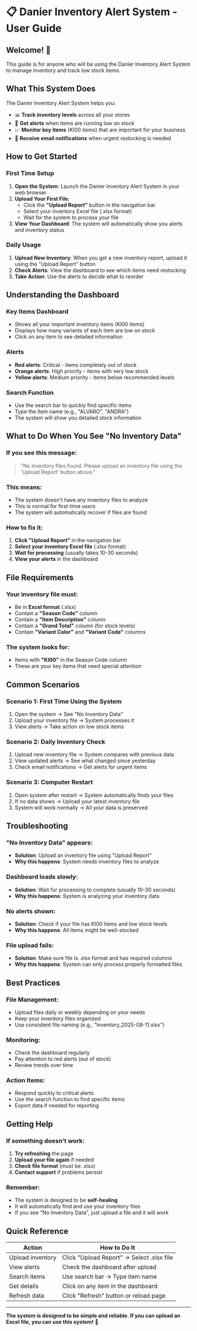 # 📋 Danier Inventory Alert System - User Guide

## **Welcome!** 👋

This guide is for anyone who will be using the Danier Inventory Alert System to manage inventory and track low stock items.

## **What This System Does**

The Danier Inventory Alert System helps you:
- 📊 **Track inventory levels** across all your stores
- 🚨 **Get alerts** when items are running low on stock
- 📈 **Monitor key items** (KI00 items) that are important for your business
- 📧 **Receive email notifications** when urgent restocking is needed

## **How to Get Started**

### **First Time Setup**

1. **Open the System**: Launch the Danier Inventory Alert System in your web browser
2. **Upload Your First File**: 
   - Click the **"Upload Report"** button in the navigation bar
   - Select your inventory Excel file (.xlsx format)
   - Wait for the system to process your file
3. **View Your Dashboard**: The system will automatically show you alerts and inventory status

### **Daily Usage**

1. **Upload New Inventory**: When you get a new inventory report, upload it using the "Upload Report" button
2. **Check Alerts**: View the dashboard to see which items need restocking
3. **Take Action**: Use the alerts to decide what to reorder

## **Understanding the Dashboard**

### **Key Items Dashboard**
- Shows all your important inventory items (KI00 items)
- Displays how many variants of each item are low on stock
- Click on any item to see detailed information

### **Alerts**
- **Red alerts**: Critical - items completely out of stock
- **Orange alerts**: High priority - items with very low stock
- **Yellow alerts**: Medium priority - items below recommended levels

### **Search Function**
- Use the search bar to quickly find specific items
- Type the item name (e.g., "ALVARO", "ANDRA")
- The system will show you detailed stock information

## **What to Do When You See "No Inventory Data"**

### **If you see this message:**

> "No inventory files found. Please upload an inventory file using the 'Upload Report' button above."

### **This means:**
- The system doesn't have any inventory files to analyze
- This is normal for first-time users
- The system will automatically recover if files are found

### **How to fix it:**
1. **Click "Upload Report"** in the navigation bar
2. **Select your inventory Excel file** (.xlsx format)
3. **Wait for processing** (usually takes 10-30 seconds)
4. **View your alerts** in the dashboard

## **File Requirements**

### **Your inventory file must:**
- Be in **Excel format** (.xlsx)
- Contain a **"Season Code"** column
- Contain a **"Item Description"** column  
- Contain a **"Grand Total"** column (for stock levels)
- Contain **"Variant Color"** and **"Variant Code"** columns

### **The system looks for:**
- Items with **"KI00"** in the Season Code column
- These are your key items that need special attention

## **Common Scenarios**

### **Scenario 1: First Time Using the System**
1. Open the system → See "No Inventory Data"
2. Upload your inventory file → System processes it
3. View alerts → Take action on low stock items

### **Scenario 2: Daily Inventory Check**
1. Upload new inventory file → System compares with previous data
2. View updated alerts → See what changed since yesterday
3. Check email notifications → Get alerts for urgent items

### **Scenario 3: Computer Restart**
1. Open system after restart → System automatically finds your files
2. If no data shows → Upload your latest inventory file
3. System will work normally → All your data is preserved

## **Troubleshooting**

### **"No Inventory Data" appears:**
- **Solution**: Upload an inventory file using "Upload Report"
- **Why this happens**: System needs inventory files to analyze

### **Dashboard loads slowly:**
- **Solution**: Wait for processing to complete (usually 10-30 seconds)
- **Why this happens**: System is analyzing your inventory data

### **No alerts shown:**
- **Solution**: Check if your file has KI00 items and low stock levels
- **Why this happens**: All items might be well-stocked

### **File upload fails:**
- **Solution**: Make sure file is .xlsx format and has required columns
- **Why this happens**: System can only process properly formatted files

## **Best Practices**

### **File Management:**
- Upload files daily or weekly depending on your needs
- Keep your inventory files organized
- Use consistent file naming (e.g., "Inventory_2025-08-11.xlsx")

### **Monitoring:**
- Check the dashboard regularly
- Pay attention to red alerts (out of stock)
- Review trends over time

### **Action Items:**
- Respond quickly to critical alerts
- Use the search function to find specific items
- Export data if needed for reporting

## **Getting Help**

### **If something doesn't work:**
1. **Try refreshing** the page
2. **Upload your file again** if needed
3. **Check file format** (must be .xlsx)
4. **Contact support** if problems persist

### **Remember:**
- The system is designed to be **self-healing**
- It will automatically find and use your inventory files
- If you see "No Inventory Data", just upload a file and it will work

## **Quick Reference**

| Action | How to Do It |
|--------|-------------|
| Upload inventory | Click "Upload Report" → Select .xlsx file |
| View alerts | Check the dashboard after upload |
| Search items | Use search bar → Type item name |
| Get details | Click on any item in the dashboard |
| Refresh data | Click "Refresh" button or reload page |

---

**The system is designed to be simple and reliable. If you can upload an Excel file, you can use this system!** 🚀 
